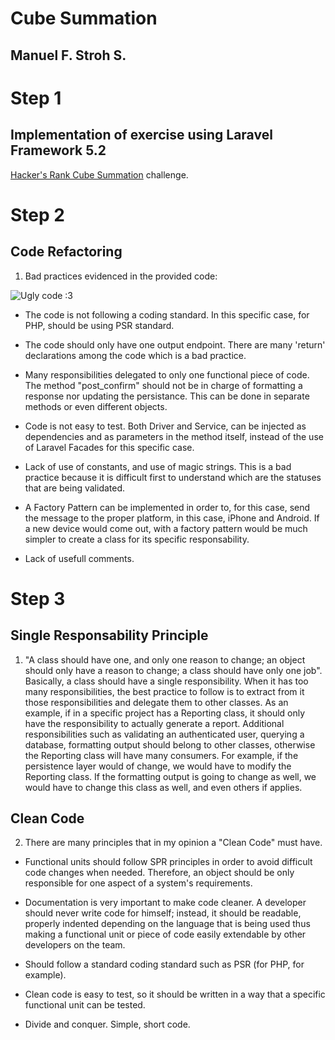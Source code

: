 # Cube Summation 
## Manuel F. Stroh S.

# Step 1
## Implementation of  exercise using Laravel Framework 5.2
[Hacker's Rank Cube Summation](https://www.hackerrank.com/contests/101jan14/challenges/cube-summation "Hacker's Rank Cube Summation") challenge.

# Step 2
## Code Refactoring
1. Bad practices evidenced in the provided code: 

![Ugly code :3](https://sc-cdn.scaleengine.net/i/f2b309c028ad355784ff5ec0b942d8451.png)

* The code is not following a coding standard. In this specific case, for PHP, should be using PSR standard. 

* The code should only have one output endpoint. There are many 'return' declarations among the code which is a bad practice. 

* Many responsibilities delegated to only one functional piece of code. The method "post_confirm" should not be in charge of formatting a response nor updating the persistance. This can be done in separate methods or even different objects. 

* Code is not easy to test. Both Driver and Service, can be injected as dependencies and as parameters in the method itself, instead of the use of Laravel Facades for this specific case. 

* Lack of use of constants, and use of magic strings. This is a bad practice because it is difficult first to understand which are the statuses that are being validated. 

* A Factory Pattern can be implemented in order to, for this case, send the message to the proper platform, in this case, iPhone and Android. If a new device would come out, with a factory pattern would be much simpler to create a class for its specific responsability. 

* Lack of usefull comments.

# Step 3
## Single Responsability Principle
1. "A class should have one, and only one reason to change; an object should only have a reason to change; a class should have only one job". Basically, a class should have a single responsibility. When it has too many responsibilities, the best practice to follow is to extract from it those responsibilities and delegate them to other classes. As an example, if in a specific project has a Reporting class, it should only have the responsibility to actually generate a report. Additional responsibilities such as validating an authenticated user, querying a database, formatting output should belong to other classes, otherwise the Reporting class will have many consumers. For example, if the persistence layer would of change, we would have to modify the Reporting class. If the formatting output is going to change as well, we would have to change this class as well, and even others if applies.

## Clean Code
2. There are many principles that in my opinion a "Clean Code" must have. 

* Functional units should follow SPR principles in order to avoid difficult code changes when needed. Therefore, an object should be only responsible for one aspect of a system's requirements.

* Documentation is very important to make code cleaner. A developer should never write code for himself; instead, it should be readable, properly indented depending on the language that is being used thus making a functional unit or piece of code easily extendable by other developers on the team.

* Should follow a standard coding standard such as PSR (for PHP, for example).

* Clean code is easy to test, so it should be written in a way that a specific functional unit can be tested.

* Divide and conquer. Simple, short code. 